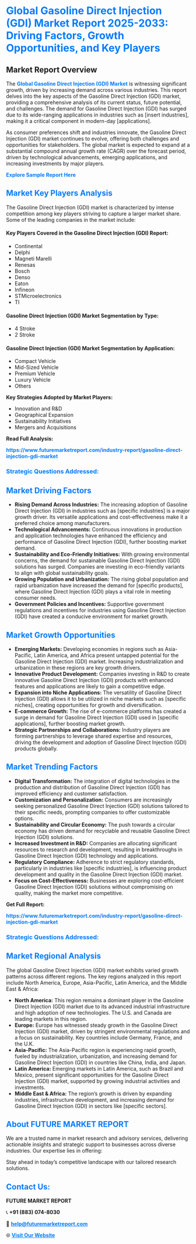 <h1 style="color: #007BFF;">Global Gasoline Direct Injection (GDI) Market Report 2025-2033: Driving Factors, Growth Opportunities, and Key Players</h1>

<section id="overview">
<h2>Market Report Overview</h2>
<p>The <a href="https://www.futuremarketreport.com/industry-report/gasoline-direct-injection-gdi-market" style="color: #007BFF; text-decoration: none;"><strong>Global Gasoline Direct Injection (GDI) Market</strong></a> is witnessing significant growth, driven by increasing demand across various industries. This report delves into the key aspects of the Gasoline Direct Injection (GDI) market, providing a comprehensive analysis of its current status, future potential, and challenges. The demand for Gasoline Direct Injection (GDI) has surged due to its wide-ranging applications in industries such as [insert industries], making it a critical component in modern-day [applications].</p>
<p>As consumer preferences shift and industries innovate, the Gasoline Direct Injection (GDI) market continues to evolve, offering both challenges and opportunities for stakeholders. The global market is expected to expand at a substantial compound annual growth rate (CAGR) over the forecast period, driven by technological advancements, emerging applications, and increasing investments by major players.</p>
</section>

<section id="overview">
<p><a href="https://www.futuremarketreport.com/request-sample/reportId=54343" style="color: #007BFF; text-decoration: none;"><strong>Explore Sample Report Here</strong></a></p>
</section>

<section id="key-players">
<h2 style="color: #007BFF;">Market Key Players Analysis</h2>
<p>The Gasoline Direct Injection (GDI) market is characterized by intense competition among key players striving to capture a larger market share. Some of the leading companies in the market include:</p>
<h4>Key Players Covered in the Gasoline Direct Injection (GDI) Report:</h4>
<ul><li>Continental</li><li>Delphi</li><li>Magneti Marelli</li><li>Renesas</li><li>Bosch</li><li>Denso</li><li>Eaton</li><li>Infineon</li><li>STMicroelectronics</li><li>TI</li></ul>
<h4>Gasoline Direct Injection (GDI) Market Segmentation by Type:</h4>
<ul><li>4 Stroke</li><li>2 Stroke</li></ul>

<h4>Gasoline Direct Injection (GDI) Market Segmentation by Application:</h4>
<ul><li>Compact Vehicle</li><li>Mid-Sized Vehicle</li><li>Premium Vehicle</li><li>Luxury Vehicle</li><li>Others</li></ul>
<p><strong>Key Strategies Adopted by Market Players:</strong></p>
<ul>
<li>Innovation and R&D</li>
<li>Geographical Expansion</li>
<li>Sustainability Initiatives</li>
<li>Mergers and Acquisitions</li>
</ul>
</section>

<section>
<p><strong>Read Full Analysis: </strong></p><a href="https://www.futuremarketreport.com/industry-report/gasoline-direct-injection-gdi-market" style="color: #007BFF; text-decoration: none;"><strong>https://www.futuremarketreport.com/industry-report/gasoline-direct-injection-gdi-market</strong></a>
<h3 style="color: #007BFF;">Strategic Questions Addressed:</h3>
</section>

<section id="driving-factors">
<h2 style="color: #007BFF;">Market Driving Factors</h2>
<ul>
<li><strong>Rising Demand Across Industries:</strong> The increasing adoption of Gasoline Direct Injection (GDI) in industries such as [specific industries] is a major growth driver. Its versatile applications and cost-effectiveness make it a preferred choice among manufacturers.</li>
<li><strong>Technological Advancements:</strong> Continuous innovations in production and application technologies have enhanced the efficiency and performance of Gasoline Direct Injection (GDI), further boosting market demand.</li>
<li><strong>Sustainability and Eco-Friendly Initiatives:</strong> With growing environmental concerns, the demand for sustainable Gasoline Direct Injection (GDI) solutions has surged. Companies are investing in eco-friendly variants to align with global sustainability goals.</li>
<li><strong>Growing Population and Urbanization:</strong> The rising global population and rapid urbanization have increased the demand for [specific products], where Gasoline Direct Injection (GDI) plays a vital role in meeting consumer needs.</li>
<li><strong>Government Policies and Incentives:</strong> Supportive government regulations and incentives for industries using Gasoline Direct Injection (GDI) have created a conducive environment for market growth.</li>
</ul>
</section>

<section id="growth-opportunities">
<h2 style="color: #007BFF;">Market Growth Opportunities</h2>
<ul>
<li><strong>Emerging Markets:</strong> Developing economies in regions such as Asia-Pacific, Latin America, and Africa present untapped potential for the Gasoline Direct Injection (GDI) market. Increasing industrialization and urbanization in these regions are key growth drivers.</li>
<li><strong>Innovative Product Development:</strong> Companies investing in R&D to create innovative Gasoline Direct Injection (GDI) products with enhanced features and applications are likely to gain a competitive edge.</li>
<li><strong>Expansion into Niche Applications:</strong> The versatility of Gasoline Direct Injection (GDI) allows it to be utilized in niche markets such as [specific niches], creating opportunities for growth and diversification.</li>
<li><strong>E-commerce Growth:</strong> The rise of e-commerce platforms has created a surge in demand for Gasoline Direct Injection (GDI) used in [specific applications], further boosting market growth.</li>
<li><strong>Strategic Partnerships and Collaborations:</strong> Industry players are forming partnerships to leverage shared expertise and resources, driving the development and adoption of Gasoline Direct Injection (GDI) products globally.</li>
</ul>
</section>

<section id="trending-factors">
<h2 style="color: #007BFF;">Market Trending Factors</h2>
<ul>
<li><strong>Digital Transformation:</strong> The integration of digital technologies in the production and distribution of Gasoline Direct Injection (GDI) has improved efficiency and customer satisfaction.</li>
<li><strong>Customization and Personalization:</strong> Consumers are increasingly seeking personalized Gasoline Direct Injection (GDI) solutions tailored to their specific needs, prompting companies to offer customizable options.</li>
<li><strong>Sustainability and Circular Economy:</strong> The push towards a circular economy has driven demand for recyclable and reusable Gasoline Direct Injection (GDI) solutions.</li>
<li><strong>Increased Investment in R&D:</strong> Companies are allocating significant resources to research and development, resulting in breakthroughs in Gasoline Direct Injection (GDI) technology and applications.</li>
<li><strong>Regulatory Compliance:</strong> Adherence to strict regulatory standards, particularly in industries like [specific industries], is influencing product development and quality in the Gasoline Direct Injection (GDI) market.</li>
<li><strong>Focus on Cost-Effectiveness:</strong> Businesses are exploring cost-efficient Gasoline Direct Injection (GDI) solutions without compromising on quality, making the market more competitive.</li>
</ul>
</section>

<section>
<p><strong>Get Full Report: </strong></p><a href="https://www.futuremarketreport.com/industry-report/gasoline-direct-injection-gdi-market" style="color: #007BFF; text-decoration: none;"><strong>https://www.futuremarketreport.com/industry-report/gasoline-direct-injection-gdi-market</strong></a>
<h3 style="color: #007BFF;">Strategic Questions Addressed:</h3>
</section>


<section id="regional-analysis">
<h2 style="color: #007BFF;">Market Regional Analysis</h2>
<p>The global Gasoline Direct Injection (GDI) market exhibits varied growth patterns across different regions. The key regions analyzed in this report include North America, Europe, Asia-Pacific, Latin America, and the Middle East & Africa:</p>
<ul>
<li><strong>North America:</strong> This region remains a dominant player in the Gasoline Direct Injection (GDI) market due to its advanced industrial infrastructure and high adoption of new technologies. The U.S. and Canada are leading markets in this region.</li>
<li><strong>Europe:</strong> Europe has witnessed steady growth in the Gasoline Direct Injection (GDI) market, driven by stringent environmental regulations and a focus on sustainability. Key countries include Germany, France, and the U.K.</li>
<li><strong>Asia-Pacific:</strong> The Asia-Pacific region is experiencing rapid growth, fueled by industrialization, urbanization, and increasing demand for Gasoline Direct Injection (GDI) in countries like China, India, and Japan.</li>
<li><strong>Latin America:</strong> Emerging markets in Latin America, such as Brazil and Mexico, present significant opportunities for the Gasoline Direct Injection (GDI) market, supported by growing industrial activities and investments.</li>
<li><strong>Middle East & Africa:</strong> The region’s growth is driven by expanding industries, infrastructure development, and increasing demand for Gasoline Direct Injection (GDI) in sectors like [specific sectors].</li>
</ul>
</section>

<footer>
<h2 style="color: #007BFF;">About FUTURE MARKET REPORT</h2>
<p>We are a trusted name in market research and advisory services, delivering actionable insights and strategic support to businesses across diverse industries. Our expertise lies in offering:</p>

<p>Stay ahead in today’s competitive landscape with our tailored research solutions.</p>

<h2 style="color: #007BFF;">Contact Us:</h2>
<p><strong>FUTURE MARKET REPORT</strong></p>
<p>📞 <strong>+91 (883) 074-8030</strong></p>
<p>📧 <strong><a href="mailto:help@futuremarketreport.com" style="color: #007BFF;">help@futuremarketreport.com</a></strong></p>
<p>🌐 <strong><a href="https://www.futuremarketreport.com/" style="color: #007BFF;">Visit Our Website</a></strong></p>
</footer>